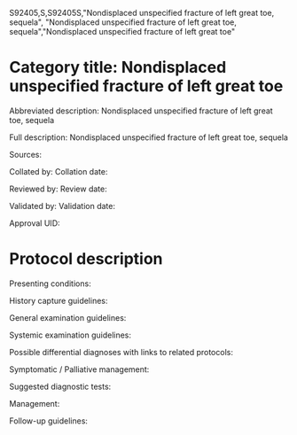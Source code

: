 S92405,S,S92405S,"Nondisplaced unspecified fracture of left great toe, sequela", "Nondisplaced unspecified fracture of left great toe, sequela","Nondisplaced unspecified fracture of left great toe"
# Category title: Nondisplaced unspecified fracture of left great toe

Abbreviated description: Nondisplaced unspecified fracture of left great toe, sequela

Full description: Nondisplaced unspecified fracture of left great toe, sequela

Sources:

Collated by:
Collation date:

Reviewed by:
Review date:

Validated by:
Validation date:

Approval UID:

# Protocol description

Presenting conditions:

History capture guidelines:

General examination guidelines:

Systemic examination guidelines:

Possible differential diagnoses with links to related protocols:

Symptomatic / Palliative management:

Suggested diagnostic tests:

Management:

Follow-up guidelines:
